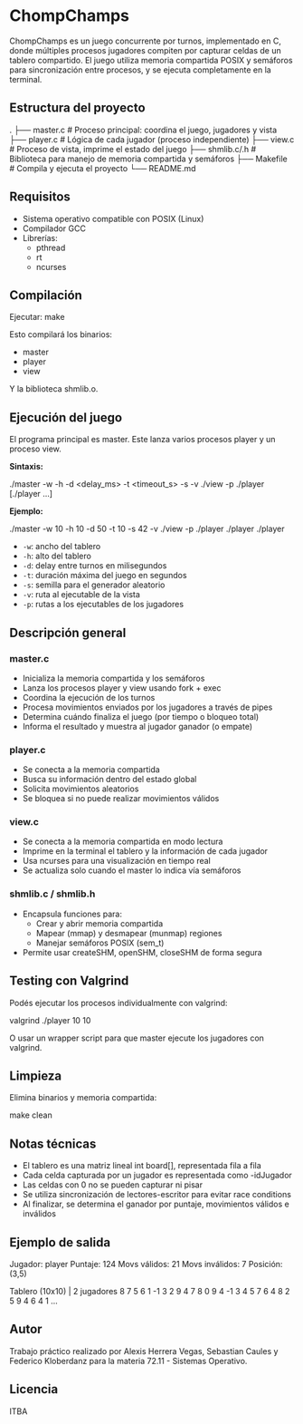 # ChompChamps

ChompChamps es un juego concurrente por turnos, implementado en C, donde múltiples procesos jugadores compiten por capturar celdas de un tablero compartido. El juego utiliza memoria compartida POSIX y semáforos para sincronización entre procesos, y se ejecuta completamente en la terminal.

## Estructura del proyecto

.
├── master.c         # Proceso principal: coordina el juego, jugadores y vista
├── player.c         # Lógica de cada jugador (proceso independiente)
├── view.c           # Proceso de vista, imprime el estado del juego
├── shmlib.c/.h      # Biblioteca para manejo de memoria compartida y semáforos
├── Makefile         # Compila y ejecuta el proyecto
└── README.md

## Requisitos

- Sistema operativo compatible con POSIX (Linux)
- Compilador GCC
- Librerías:
  - pthread
  - rt
  - ncurses

## Compilación

Ejecutar: make

Esto compilará los binarios:
- master
- player
- view

Y la biblioteca shmlib.o.

## Ejecución del juego

El programa principal es master. Este lanza varios procesos player y un proceso view.

**Sintaxis:**

./master -w  -h  -d <delay_ms> -t <timeout_s> -s  -v ./view -p ./player [./player …]

**Ejemplo:**

./master -w 10 -h 10 -d 50 -t 10 -s 42 -v ./view -p ./player ./player ./player

- `-w`: ancho del tablero
- `-h`: alto del tablero
- `-d`: delay entre turnos en milisegundos
- `-t`: duración máxima del juego en segundos
- `-s`: semilla para el generador aleatorio
- `-v`: ruta al ejecutable de la vista
- `-p`: rutas a los ejecutables de los jugadores

## Descripción general

### master.c

- Inicializa la memoria compartida y los semáforos
- Lanza los procesos player y view usando fork + exec
- Coordina la ejecución de los turnos
- Procesa movimientos enviados por los jugadores a través de pipes
- Determina cuándo finaliza el juego (por tiempo o bloqueo total)
- Informa el resultado y muestra al jugador ganador (o empate)

### player.c

- Se conecta a la memoria compartida
- Busca su información dentro del estado global
- Solicita movimientos aleatorios
- Se bloquea si no puede realizar movimientos válidos

### view.c

- Se conecta a la memoria compartida en modo lectura
- Imprime en la terminal el tablero y la información de cada jugador
- Usa ncurses para una visualización en tiempo real
- Se actualiza solo cuando el master lo indica vía semáforos

### shmlib.c / shmlib.h

- Encapsula funciones para:
  - Crear y abrir memoria compartida
  - Mapear (mmap) y desmapear (munmap) regiones
  - Manejar semáforos POSIX (sem_t)
- Permite usar createSHM, openSHM, closeSHM de forma segura

## Testing con Valgrind

Podés ejecutar los procesos individualmente con valgrind:

valgrind ./player 10 10

O usar un wrapper script para que master ejecute los jugadores con valgrind.

## Limpieza

Elimina binarios y memoria compartida:

make clean

## Notas técnicas

- El tablero es una matriz lineal int board[], representada fila a fila
- Cada celda capturada por un jugador es representada como -idJugador
- Las celdas con 0 no se pueden capturar ni pisar
- Se utiliza sincronización de lectores-escritor para evitar race conditions
- Al finalizar, se determina el ganador por puntaje, movimientos válidos e inválidos

## Ejemplo de salida

Jugador: player
Puntaje: 124
Movs válidos: 21
Movs inválidos: 7
Posición: (3,5)

Tablero (10x10) | 2 jugadores
8   7   5   6   1  -1   3   2   9   4
7   8   0   9   4  -1   3   4   5   7
6   4   8   2   5   9   4   6   4   1
…

## Autor

Trabajo práctico realizado por Alexis Herrera Vegas, Sebastian Caules y Federico Kloberdanz para la materia 72.11 - Sistemas Operativo.

## Licencia

ITBA